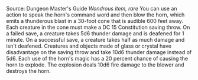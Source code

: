 Source: Dungeon Master's Guide
*Wondrous item, rare*
You can use an action to speak the horn's command word and then blow the horn, which emits a thunderous blast in a 30-foot cone that is audible 600 feet away. Each creature in the cone must make a DC 15 Constitution saving throw. On a failed save, a creature takes 5d6 thunder damage and is deafened for 1 minute. On a successful save, a creature takes half as much damage and isn't deafened. Creatures and objects made of glass or crystal have disadvantage on the saving throw and take 10d6 thunder damage instead of 5d6.
Each use of the horn's magic has a 20 percent chance of causing the horn to explode. The explosion deals 10d6 fire damage to the blower and destroys the horn.